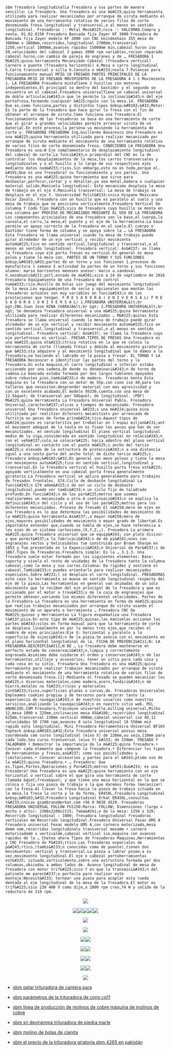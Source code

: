 
```
sbm fresadora longitudinalLa fresadora y sus partes de manera sencilla: La fresadora. Una fresadora es una m&#225;quina herramienta utilizada para realizar mecanizados por arranque de viruta mediante el movimiento de una herramienta rotativa de varios filos de corte denominada fresa.longitudinal y transversal,o al menos en sentido longitudinal. Fresadoras :: Metal Mec&#225;nica :: VALCOMAQ.Compra y venta. 01.02.0150 Fresadora Bancada fija Zayer KF 3000 Fresadora de Bancada fija Zayer modelo KF 3000 con CNC heindenhain 355 mesa de 3000mm x 1000mm,recorridos,longitudinal 2700mm,transversal 1250,vertical 1000mm,avances rapidos 15000mm min,cabezal huron iso 50,velocidades del cabezal 3 gamas 3000 rpm variables,recien reparado cabezal huron,con cambio de pareja de engranes y de … FRESADORA 1 M&#225;quina herramienta Mecanizado Cabezal (fresadora vertical) Carnero o puente (fresadora horizontal) 4.Mesa o carro longitudinal 5.Carro transversal o silla 6.Consola o m&#233;nsula 7.Palancas para funcionamiento manual MFZG 10 FRESADO PARTES PRINCIPALES DE LA FRESADORA.MFZG 10 FRESADO MOVIMIENTOS DE LA FRESADORA 4 1 1 Movimiento 1. LA FRESADORA Fresadora mixtaTiene 2 husillos con motores independientes.El principal va dentro del bastidor y el segundo se encuentra en el cabezal.Fresadora universalTiene un cabezal universal de doble articulaci&#243;n que le permite la inclinaci&#243;n del eje portafresa,formando cualquier &#225;ngulo con la mesa.14. FRESADORA Que es,como funciona,partes y distintos tipos &nbsp;&#0183;&#32;Motor: Es la parte de la fresadora que hace girar la fresa con el fin de obtener el arranque de viruta.Como funciona una fresadora.El funcionamiento de las fresadoras se basa en una herramienta de corte que al girar a grandes velocidades permite arrancar viruta de un material.En este proceso,la persona va moviendo la herramienta de corte y. FRESADORA FRESADORA Ing.Guillermo Bavaresco Una Fresadora es una m&#225;quina herramienta utilizada para realizar mecanizado por arranque de viruta mediante el movimiento de una herramienta rotativa de varios filos de corte denominada fresa. CONOCIENDO LA FRESADORA Una fresadora es una.W Eje complementario de desplazamiento longitudinal del cabezal de corte.La funci&#243;n primordial del CNC es la de controlar los desplazamientos de la mesa,los carros transversales y longitudinales y o el husillo a lo largo de sus respectivos ejes mediante datos num&#233;ricos.Sin embargo,esto no es todo,porque el. &#191;Que es una fresadora? su funcionamiento y sus partes. Una fresadora es una m&#225;quina herramienta que sirve para desbastar,perforar,cortar y o detallar,ya sea metal,madera o cualquier material solido.Manivela longitudinal: Este mecanismo desplaza la mesa de trabajo en el eje X.Manivela transversal: La mesa de trabajo se desplaza en el eje Y. Universidad Polit&#233;cnica Hispano Mexicana Oscar Zavala. Fresadora con un husillo que es paralelo al suelo y una mesa de trabajo que se posiciona verticalmente.Fresadora Vertical De Columna Y Codo Tipo b&#225;sico de fresadora cuyo husillo se monta en una columna per PROCESO DE MECANIZADO MEDIANTE EL USO DE LA FRESADORA Los componentes principales de una fresadora son la base,el cuerpo,la consola,el carro,la mesa,el puente y el eje de la herramienta.La base permite un apoyo correcto de la fresadora en el suelo.El cuerpo o bastidor tiene forma de columna y se apoya sobre la … LA FRESADORA Esta fresadora se llama universal cuando la mesa de trabajo puede girar alrededor de un eje vertical y recibir movimiento autom&#225;tico en sentido vertical,longitudinal y transversal,o al menos en sentido longitudinal. Fresadora vertical: As&#237; se llama la fresadora cuyo eje porta fresas es vertical.En general es mono polea y tiene la mesa con. PARTES DE UN TORNO Y SUS FUNCIONES &nbsp;&#0183;&#32;partes de un torno y sus funciones 1.procesos de manufactura 1 semana 3 actividad 3a partes de un torno y sus funciones alumno: mario barrientos meneses asesor: marco a.sandoval h.nezahualc&#211;yotl,estado de m&#201;xico a 24 de septiembre de 2016 Fresadora Equipamiento de una fresadora de control num&#233;rico.Husillo de bolas sin juego del movimiento longitudinal de la mesa.Los equipamientos de serie y opcionales que montan las fresadoras actuales son muy variables en funci&#243;n de las prestaciones que tengan. F R E S A D O R A ( U N I V E R S A L) F R E S A D O R A ( U N I V E R S A L) 1.FRESADORA UNIVERSAL&lt;br &gt;ING.Juan Jose NINA CHARAJA&lt;br &gt; 2.FRESADORA UNIVERSAL&lt;br &gt; Se denomina fresadora universal a una m&#225;quina herramienta utilizada para realizar diferentes mecanizados … M&#225;quinas Esta fresadora se llama universal cuando la mesa de trabajo puede girar alrededor de un eje vertical y recibir movimiento autom&#225;tico en sentido vertical,longitudinal y transversal,o al menos en sentido longitudinal. Fresadora vertical: As&#237; se llama la fresadora cuyo eje portafresas es vertical. FRESAR.TIPOS DE FRESAS Una fresadora es una m&#225;quina el&#233;ctrica rotativa en la que se coloca la herramienta de corte (llamada fresa) y debido al movimiento giratorio que &#233;sta adquiere y al movimiento longitudinal que le damos a la fresadora,va haciendo el labrado en la pieza a fresar. EL TORNO Y LA FRESADORA Reconocer e identificar las partes del torno y la fresadora.En esta maquina,el carro longitudinal o inferior estaba accionado por una cadena,de donde su denominaci&#243;n de torno de cadena.La bancada estaba formada por dos largos tablones apoyados sobre robustos pies,tambi&#233;n de madera. fresadoras kenta Esta maquina es la fresadora con un motor de 5hp.con cono iso 40,para los talleres que necesiten.desprender material con mas agresividad y con.un excelente acabado,El modelo X6330,cuenta.con una mesa de 12.5&quot; de transversal por 58&quot; de longitudinal. (PDF) M&#225;quina Herramienta La Fresadora Universal Pablo. Fresadora Universal,caracter&#237;sticas y tiempos de mecanizado. Fresadora universal Una fresadora universal &#233;s una m&#224;quina eina utilitzada per realitzar diferents mecanitzats per arrencada de ferritja en peces de forma prism&#224;tica.Aquest tipus de m&#224;quines es caracteritza per treballar en l'espai mitjan&#231;ant el moviment adequat de la taula on es fixen les peces que han de ser mecanitzades. en sentido longitudinal El plano vertical longitudinal medio de la viga,considerada en sentido longitudinal en relaci&#243;n con el veh&#237;culo,se colocar&#225; hacia adentro del plano vertical longitudinal en contacto con el punto m&#225;s ancho del tercio m&#225;s elevado de la estructura de protecci&#243;n a una distancia igual a una sexta parte del ancho total de dicho tercio m&#225;s. Fresadora &nbsp;&#0183;&#32;En general son mono poleas y tiene la mesa con movimiento autom&#225;tico en sentido vertical,longitudinal y transversal.En la fresadora vertical el husillo porta fresa est&#225; apoyado verticalmente en una cabezal porta fresa generalmente giratorio.La fresadora vertical se aplica generalmente para trabajos de fresados frontales. G74.Ciclo de desbaste longitudinal La funci&#243;n G74 adem&#225;s de ser un ciclo de desbaste longitudinal,puede ser tambi&#233;n un ciclo fijo de taladrado profundo.En funci&#243;n de los par&#225;metros que usemos realizaremos un mecanizado u otro.A continuaci&#243;n se explica la definici&#243;n del ciclo y el uso de los par&#225;metros para los diferentes mecanizados. Proceso de fresado El n&#250;mero de ejes en una fresadora es lo que determina las posibilidades de movimiento de la m&#225;quina herramienta.As&#237;,a mayor n&#250;mero de ejes,mayores posibilidades de movimiento o mayor grado de libertad.Es importante entender que,cuando se habla de ejes,se hace referencia a los ejes de un sistema cartesiano,(X,Y,Z,…). Fresadora La primera m&#225;quina fresadora universal que se equip&#243; con plato divisor y que permit&#237;a la fabricaci&#243;n de de pi&#241;ones con engranajes rectos y helicoidales fue construida por Brown Sharpe en 1853 y fue presentada en la Exposici&#243;n Universal de Par&#237;s de 1867.Tipos de fresadoras.Fresadora simple: Es la … 3.1.3. Una fresadora suele estar formado por los siguientes elementos: Base: soporta y nivela el resto de unidades de la fresadora tanto la columna cabezal,como la mesa y sus carros.Columna: Da rigidez y sostiene el cabezal.Tambi&#233;n puedes orientarlo para realizar mecanizados especiales.Sobre &#233;l se desplaza el carro longitudinal. FRESADORAS este caso la herramienta se mueve en sentido longitudinal respecto del eje de la pieza.Las herramientas en general van animadas de un solo movimiento que lo reciben del eje principal de la fresadora y que es accionado por el motor a trav&#233;s de la caja de engranajes que permite obtener,variando los mismos diferentes velocidades. Partes de la Fresadora La fresadora es una herramienta en forma de m&#225;quina que realiza trabajos mecanizados por arranque de viruta usando el movimiento de un aparato o herramienta … Fresadora CNC De M&#225;quinas y Herramientas La figura esquematiza una fresadora t&#237;pica.En este tipo de m&#225;quinas,las manivelas accionan las partes m&#243;viles en forma manual para que la herramienta de corte se desplace linealmente en por lo menos tres ejes,que reciben el nombre de ejes principales:Eje X: horizontal y paralelo a la superficie de sujeci&#243;n de la pieza.Se asocia con el movimiento en el plano horizontal longitudinal de la. FICHA DE PREVENCI&#211;N: LA FRESADORA.DESCRIPCI&#211;N DE … La fresadora debe mantenerse en perfecto estado de conservaci&#243;n,limpia y correctamente engrasada.Asimismo debe cuidarse el orden y conservaci&#243;n de las herramientas,utillaje y accesorios; tener un sitio para cada cosa y cada cosa en su sitio. Fresadora Una fresadora es una m&#225;quina herramienta para realizar trabajos mecanizados por arranque de viruta mediante el movimiento de una herramienta rotativa de varios filos de corte denominada fresa.[1] Mediante el fresado se pueden mecanizar los m&#225;s diversos materiales,como madera,acero,fundici&#243;n de hierro,metales no f&#233;rricos y materiales sint&#233;ticos,superficies planas o curvas,de. Fresadoras Universales Empleamos cookies propias y de terceros para mejorar tanto la experiencia de navegaci&#243;n de nuestros usuarios como nuestros servicios,analizando la navegaci&#243;n en nuestro sitio web. MIL ANUNCIOS.COM Fresadora,fraiseuse universelle,milling universal,Milko 12,mesa 1000 x 225mm,inclinacion mesa 45&#186;,recorridos longitudinal 625mm,transversal 230mm vertical 400mm,cabezal universal iso 40,12 velocidades 50 1700 rpm,avances 8 solo longitudinal 18 550mm min rapido solo longitudinal. Mini Fresadora Ferramenteira Universal BF16V Toptech &nbsp;&#0183;&#32;Esta fresadora universal possui mesa coordenada com curso longitudinal (eixo X) de 220mm,ou seja,110mm para cada lado.Seu curso transversal (eixo Y) &#233; de 150mm. FRESADO Y TALADRADO • Demostrar la importancia de la m&#225;quina fresadora.• Conocer cada elemento que compone la fresadora.• Diferenciar los tipos de herramientas y fresas,as&#237; como sus posibilidades y limitaciones.• Conocer accesorios y partes para el &#243;ptimo uso de la m&#225;quina fresadora.• … Fresadora: Que es,Tipos,Partes,Operaciones y Par&#225;metros &#191;Qu&#233; es una Fresadora? Una fresadora es una m&#225;quina herramienta con un eje horizontal o vertical sobre el que gira una herramienta de corte llamada &quot;fresa&quot; y que tiene una mesa horizontal en la que se coloca o fija una pieza de trabajo a la que daremos forma (mecanizar) con la fresa.Al llevar la fresa hacia la pieza de trabajo situada en la mesa,la fresa la corta y le da forma. ER450L,Fresadora Longitudinal &nbsp;&#0183;&#32;Fresadora Longitudinal Erkat ER450L,consultas t&#233;cnicas gzambrano@erkat.com +56 9 9838 4529. Fresadoras FRESADORA UNIVERSAL FOLLOW FU1250.Marca: FOLLOW; Dimensiones (largo x ancho x alto): 2300x2200x2115; Tama&#241;o de la mesa: 1250 x 320; Recorrido longitudinal : 1000; fresadora longitudinal fresadoras verticales mm Recorrido longitudinal.Fresadora Universal Fexac UMS A Fresadora universal Fexac modelo UMS A,con carnero motorizado,mesa demm xmm,recorridos longitudinalx transversal mesamm + carnero motorizadomm x verticalmm,cabezal vertical iso,maquina con avances rapidos de la … Chatea ahora Tipos de fresadoras Maquinas,Herramientas y CNC Fresadora de P&#243;rtico.Las fresadoras especiales de p&#243;rtico,(tambi&#233;n conocidas como de puente),tienen dos movimientos: vertical y transversal.La pieza a labrar posee,a su vez,movimiento longitudinal.El eje o cabezal portaherramientas est&#225; situado,verticalmente,sobre una estructura formada por dos columnas,ubicadas a ambos lados de. Avance longitudinal de mesa de fresadora con motor trif&#225;sico Y es que la transmisi&#243;n del patinete me parec&#237;a perfecta para realizar este montaje.Necesit&#233; tornear una pieza para acoplar esta rueda dentada al eje longitudinal de la mesa de la fresadora.El motor es trif&#225;sico 230 400 V como dije,a 2800 rpm creo,74 W y salida de la reductora de 210 rpm. 
```

<div align="center">

<a href="https://es-crusher.shibang-china.com/github&k=sbm+fresadora+longitudinal"><img src="https://static.shibang-china.com/es/crusher/logo.jpg"></a>

<a href="https://es-crusher.shibang-china.com/github&k=sbm+fresadora+longitudinal"><img src="https://static.shibang-china.com/es/crusher/index.jpg"></a><a href="https://es-crusher.shibang-china.com/material.htmlgithub&k=sbm+fresadora+longitudinal"><img src="https://static.shibang-china.com/es/crusher/material.jpg"></a><a href="https://es-crusher.shibang-china.com/application.htmlgithub&k=sbm+fresadora+longitudinal"><img src="https://static.shibang-china.com/es/crusher/application.jpg"></a><a href="https://es-crusher.shibang-china.com/aboutus.htmlgithub&k=sbm+fresadora+longitudinal"><img src="https://static.shibang-china.com/es/crusher/aboutus.jpg"></a><a href="https://es-crusher.shibang-china.com/contact.htmlgithub&k=sbm+fresadora+longitudinal"><img src="https://static.shibang-china.com/es/crusher/contact.jpg"></a>

<a href="https://es-crusher.shibang-china.com/github&k=sbm+fresadora+longitudinal"><img src="https://static.shibang-china.com/es/crusher/banner.jpg"></a>

<a href="https://swt.shibang-china.com/github&k=sbm+fresadora+longitudinal"><img src="https://static.shibang-china.com/es/crusher/text.jpg"></a>

<a href="https://swt.shibang-china.com/github&k=sbm+fresadora+longitudinal"><img src="https://static.shibang-china.com/es/crusher/chat.jpg"></a><a href="https://es-crusher.shibang-china.com/contact.htmlgithub&k=sbm+fresadora+longitudinal"><img src="https://static.shibang-china.com/es/crusher/message.jpg"></a>

<a href="https://es-crusher.shibang-china.com/products/pe.htmlgithub&k=sbm+fresadora+longitudinal"><img src="https://static.shibang-china.com/es/crusher/pe.jpg"></a><a href="https://es-crusher.shibang-china.com/products/pf.htmlgithub&k=sbm+fresadora+longitudinal"><img src="https://static.shibang-china.com/es/crusher/pf.jpg"></a>

<a href="https://es-crusher.shibang-china.com/products/hpt.htmlgithub&k=sbm+fresadora+longitudinal"><img src="https://static.shibang-china.com/es/crusher/hpt.jpg"></a><a href="https://es-crusher.shibang-china.com/products/vsi.htmlgithub&k=sbm+fresadora+longitudinal"><img src="https://static.shibang-china.com/es/crusher/vsi.jpg"></a>

<a href="https://es-crusher.shibang-china.com/products/klv.htmlgithub&k=sbm+fresadora+longitudinal"><img src="https://static.shibang-china.com/es/crusher/klv.jpg"></a><a href="https://es-crusher.shibang-china.com/products/portable.htmlgithub&k=sbm+fresadora+longitudinal"><img src="https://static.shibang-china.com/es/crusher/portable.jpg"></a>

<a href="https://swt.shibang-china.com/github&k=sbm+fresadora+longitudinal"><img src="https://static.shibang-china.com/es/crusher/case.jpg"></a>

</div>


* [sbm qatar trituradora de cantera para](sbm%20qatar%20trituradora%20de%20cantera%20para.md)

* [sbm parámetros de la trituradora de cono cp11](sbm%20par%C3%A1metros%20de%20la%20trituradora%20de%20cono%20cp11.md)

* [sbm línea de producción de molinos de cobre máquina de molinos de cobre](sbm%20l%C3%ADnea%20de%20producci%C3%B3n%20de%20molinos%20de%20cobre%20m%C3%A1quina%20de%20molinos%20de%20cobre.md)

* [sbm sri deviramma trituradora de piedra marle](sbm%20sri%20deviramma%20trituradora%20de%20piedra%20marle.md)

* [sbm molino de bolas de cianita](sbm%20molino%20de%20bolas%20de%20cianita.md)

* [sbm el precio de la trituradora giratoria sbm 4265 en pakistán](sbm%20el%20precio%20de%20la%20trituradora%20giratoria%20sbm%204265%20en%20pakist%C3%A1n.md)